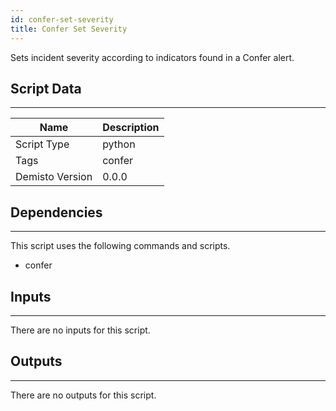 ```yaml
---
id: confer-set-severity
title: Confer Set Severity
---
```


Sets incident severity according to indicators found in a Confer alert.

## Script Data
---

| **Name** | **Description** |
| --- | --- |
| Script Type | python |
| Tags | confer |
| Demisto Version | 0.0.0 |

## Dependencies
---
This script uses the following commands and scripts.
* confer

## Inputs
---
There are no inputs for this script.

## Outputs
---
There are no outputs for this script.
